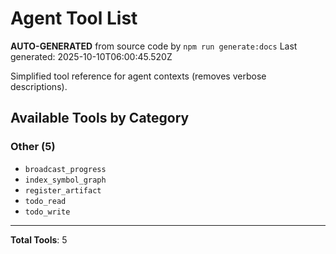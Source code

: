 # Agent Tool List

**AUTO-GENERATED** from source code by `npm run generate:docs`
Last generated: 2025-10-10T06:00:45.520Z

Simplified tool reference for agent contexts (removes verbose descriptions).

## Available Tools by Category

### Other (5)

- `broadcast_progress`
- `index_symbol_graph`
- `register_artifact`
- `todo_read`
- `todo_write`

---

**Total Tools**: 5
